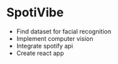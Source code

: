 # SpotiVibe


- Find dataset for facial recognition
- Implement computer vision
- Integrate spotify api
- Create react app
